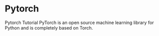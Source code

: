 # Pytorch
Pytorch Tutorial
PyTorch is an open source machine learning library for Python and is completely based on Torch. 





















































































































































































































